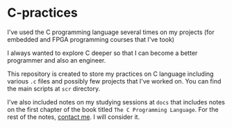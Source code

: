 # C-practices
I've used the C programming language several times on my projects (for embedded and FPGA programming courses that I've took)

I always wanted to explore C deeper so that I can become a better programmer and also an engineer.

This repository is created to store my practices on C language including various `.c` files and possibly few projects that I've worked on.
You can find the main scripts at `scr` directory.

I've also included notes on my studying sessions at `docs` that includes notes on the first chapter of the book titled `The C Programming Language`.
For the rest of the notes, [contact me](ab.serces@gmail.com). I will consider it.
